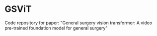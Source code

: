 # GSViT
Code repository for paper: "General surgery vision transformer: A video pre-trained foundation model for general surgery"
